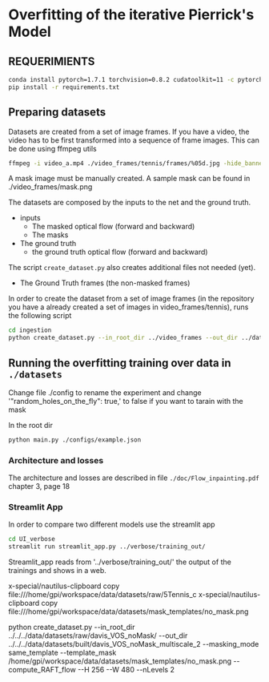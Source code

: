 # Overfitting of the iterative Pierrick's Model


## REQUERIMIENTS

```bash
conda install pytorch=1.7.1 torchvision=0.8.2 cudatoolkit=11 -c pytorch
pip install -r requirements.txt
```

## Preparing datasets


Datasets are created from a set of image frames. If you have a video, the video has to be first transformed into a sequence of frame images. This can be done using ffmpeg 
utils
```bash
ffmpeg -i video_a.mp4 ./video_frames/tennis/frames/%05d.jpg -hide_banner
```
A mask image must be manually created. A sample mask can be 
found in ./video_frames/mask.png

The datasets are composed by the inputs to the net and the ground truth. 
- inputs
  - The masked optical flow (forward and backward)
  - The masks 
- The ground truth
  - the ground truth optical flow (forward and backward)
    
The script `create_dataset.py` also creates additional files not needed (yet).

- The Ground Truth frames (the non-masked frames)

In order to create the dataset from a set of image frames (in the repository you have a already created a set of images 
in video_frames/tennis), runs the following script 

```bash
cd ingestion
python create_dataset.py --in_root_dir ../video_frames --out_dir ../dataset  --masking_mode same_template --template_mask ../video_frames/tennis/mask.png --compute_RAFT_flow --apply_mask_before --H 256 --W 480 --nLevels 2
```

## Running the  overfitting training over data in `./datasets`

Change file ./config to rename the experiment and change  '"random_holes_on_the_fly": true,' to false if you want to tarain with the 
mask

In the root dir
```bash
python main.py ./configs/example.json 
```

### Architecture and losses
The architecture and losses are described in file `./doc/Flow_inpainting.pdf` chapter 3, page 18

### Streamlit App
In order to compare two different models use the streamlit app

```bash
cd UI_verbose
streamlit run streamlit_app.py ../verbose/training_out/
```

Streamlit_app reads from '../verbose/training_out/' the output of the trainings and shows in a 
web.



x-special/nautilus-clipboard
copy
file:///home/gpi/workspace/data/datasets/raw/5Tennis_c
x-special/nautilus-clipboard
copy
file:///home/gpi/workspace/data/datasets/mask_templates/no_mask.png

python create_dataset.py --in_root_dir ../../../data/datasets/raw/davis_VOS_noMask/ --out_dir ../../../data/datasets/built/davis_VOS_noMask_multiscale_2  --masking_mode same_template --template_mask /home/gpi/workspace/data/datasets/mask_templates/no_mask.png --compute_RAFT_flow  --H 256 --W 480 --nLevels 2